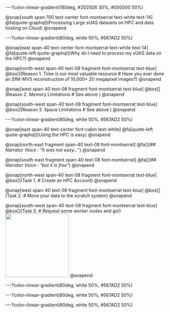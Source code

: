 ---?color=linear-gradient(180deg, #2D2926 30%, #000000 50%)

@snap[south span-100 text-center font-montserrat text-white text-14]
@fa[quote-graphql](Processing Large sUAS datasets on HPC and data hosting on Cloud)
@snapend

---?color=linear-gradient(80deg, white 50%, #567AD2 50%)

@snap[east span-40 text-center font-montserrat text-white text-14]
@fa[quote-left quote-graphql](Why do I need to process my sUAS data on the HPC?)
@snapend

@snap[north-west span-40 text-08 fragment font-montserrat text-blue]
@box[](Reason 1. Time is our most valuable resource # Have you ever done an SfM-MVS reconstruction of 10,000+ 20 megapixel images?)
@snapend

@snap[west span-40 text-08 fragment font-montserrat text-blue]
@box[](Reason 2. Memory Limitations # See above )
@snapend

@snap[south-west span-40 text-08 fragment font-montserrat text-blue]
@box[](Reason 3. Space Limitations # See above )
@snapend

---?color=linear-gradient(80deg, white 50%, #567AD2 50%)

@snap[east span-40 text-center font-cabin text-white]
@fa[quote-left quote-graphql](Using the HPC is easy)
@snapend

@snap[north-east fragment span-40 text-08 font-montserrat]
@fa[](## *Narrator Voice : "It was not easy...*")
@snapend

@snap[south-east fragment span-40 text-08 font-montserrat]
@fa[](## *Narrator Voice : "but it is free"*)
@snapend

@snap[north-west span-40 text-08 fragment font-montserrat text-blue]
@box[](Task 1. # Create an HPC Account)
@snapend

@snap[west span-40 text-08 fragment font-montserrat text-blue]
@box[](Task 2.  # Move your data to the scratch system)
@snapend

@snap[south-west span-40 text-08 fragment font-montserrat text-blue]
@box[](Task 3. # Request some worker nodes and go!)
<img src="http://giphygifs.s3.amazonaws.com/media/HjeIqm3MxURFK/giphy.gif" height="200">
@snapend

---?color=linear-gradient(80deg, white 50%, #567AD2 50%)




---?color=linear-gradient(80deg, white 50%, #567AD2 50%)




---?color=linear-gradient(80deg, white 50%, #567AD2 50%)
